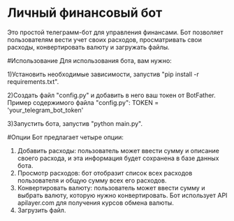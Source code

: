 # Личный финансовый бот
Это простой телеграмм-бот для управления финансами. Бот позволяет пользователям вести учет своих расходов, просматривать свои расходы, конвертировать валюту и загружать файлы.

#Использование
Для использования бота, вам нужно:

1)Установить необходимые зависимости, запустив "pip install -r requirements.txt".

2)Создать файл "config.py" и добавить в него ваш токен от BotFather. Пример содержимого файла "config.py":
TOKEN = 'your_telegram_bot_token'

3)Запустить бота, запустив "python main.py".


#Опции
Бот предлагает четыре опции:

1. Добавить расходы: пользователь может ввести сумму и описание своего расхода, и эта информация будет сохранена в базе данных бота.
2. Просмотр расходов: бот отобразит список всех расходов пользователя и общую сумму всех его расходов.
3. Конвертировать валюту: пользователь может ввести сумму и выбрать валюту, которую нужно конвертировать. Бот использует API apilayer.com для получения           курсов обмена валюты.
4. Загрузить файл.
